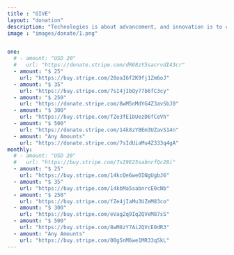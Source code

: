 ```yaml
---
title : "GIVE"
layout: "donation"
description: "Technologies is about advancement, and innovation is to come out with something original and unique, and MHR is combining this tow teUSD s together, to make high quality and affordable helmet for all motorcycle riders."
image : "images/donate/1.png"


one:
  # - amount: "USD 20"
  #   url: "https://donate.stripe.com/dR68zY5sacrvdI43cr"
  - amount: "$ 25"
    url: "https://buy.stripe.com/28oaI6f2K9fj1Zm6oJ"
  - amount: "$ 35"
    url: "https://buy.stripe.com/7sI4jIbQy77b6fC3cy"
  - amount: "$ 250"
    url: "https://donate.stripe.com/8wM5nMdYG4Z3avSbJ0"
  - amount: "$ 300"
    url: "https://buy.stripe.com/fZe3fE1bUezD6fCeVh"
  - amount: "$ 500"
    url: "https://donate.stripe.com/14k8zY8Em3UZavS14n"
  - amount: "Any Amounts"
    url: "https://donate.stripe.com/7sIdUiaMu4Z333q4gA"
monthly:
  # - amount: "USD 20"
  #   url: "https://buy.stripe.com/7sI9E25sabnrfQc28i"
  - amount: "$ 25"
    url: "https://buy.stripe.com/14kcQe6we0INgUgbJ6"
  - amount: "$ 35"
    url: "https://buy.stripe.com/14kbMa5sabnrcE0cNb"
  - amount: "$ 250"
    url: "https://buy.stripe.com/fZe4jIaMu3UZeM83co"
  - amount: "$ 300"
    url: "https://buy.stripe.com/eVag2q9Iq2QVeM87sS"
  - amount: "$ 500"
    url: "https://buy.stripe.com/8wM8zY7Ai2QVcE0dR3"
  - amount: "Any Amounts"
    url: "https://buy.stripe.com/00g5nM6we1MR33q5kL"
---
```

